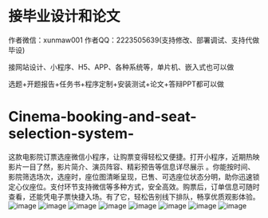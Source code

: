 # 接毕业设计和论文
作者微信：xunmaw001  作者QQ：2223505639(支持修改、部署调试、支持代做毕设)

接网站设计、小程序、H5、APP、各种系统等，单片机、嵌入式也可以做

选题+开题报告+任务书+程序定制+安装测试+论文+答辩PPT都可以做
# Cinema-booking-and-seat-selection-system-
这款电影院订票选座微信小程序，让购票变得轻松又便捷。打开小程序，近期热映影片一目了然，影片简介、演员阵容、精彩预告等信息详尽展示 。你能按时间、影院筛选场次，选座时，座位图清晰呈现，已售、可选座位状态分明，助你迅速锁定心仪座位。支付环节支持微信等多种方式，安全高效。购票后，订单信息可随时查看，还能凭电子票快捷入场。有了它，轻松告别线下排队，畅享优质观影体验。 
![image](https://github.com/user-attachments/assets/f3bd2dd1-f48b-47d8-a314-81c07d110c60)
![image](https://github.com/user-attachments/assets/aab20ae5-2299-4059-858b-b1ee9fc22feb)
![image](https://github.com/user-attachments/assets/a2f7a3d9-64a4-4095-9f74-86f24d40969f)
![image](https://github.com/user-attachments/assets/48058468-d16a-4d5c-8935-607ce043ab79)
![image](https://github.com/user-attachments/assets/607fa303-9f89-49f9-b597-a2e16a22b2e5)
![image](https://github.com/user-attachments/assets/2a4342b6-e631-4c8d-97ed-1b2c73130887)
![image](https://github.com/user-attachments/assets/6507ecd2-1d06-435e-9f8f-2923415d2dbf)
![image](https://github.com/user-attachments/assets/ed020d48-1f15-4355-ae4f-1f089bdcaea0)
